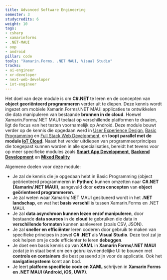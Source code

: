 ```yaml
---
title: Advanced Software Engineering
semester: 3
studycredits: 6
weight: 10
tags:
- csharp
- xamarinforms
- .NET-MAUI
- oop
- android
pillar: code
tools: "Xamarin.Forms, .NET MAUI, Visual Studio"
tracks:
- ai-engineer
- xr-developer
- next-web-developer
- iot-engineer
---
```


Het doel van deze module is om **C#.NET** te leren en de concepten van **object georiënteerd programmeren** verder uit te diepen. Deze kennis wordt ingezet om mobiele Xamarin.Forms/.NET MAUI applicaties te ontwikkelen die data manipuleren van bestaande **bronnen in de cloud**. Hoewel Xamarin.Forms/.NET MAUI toelaat op verschillende platformen te draaien, ligt de focus van het testen voornamelijk op Android.
Deze module bouwt verder op de kennis die opgedaan werd in [User Experience Design](/programma/user-experience-design), [Basic Programming](/programma/basic-programming) en [Full Stack Web Development](/programma/full-stack-web-development), en **loopt parallel met de module [IoT Cloud](/programma/iot-cloud/)**. Naast het verder uitdiepen van programmeerprincipes die toegepast kunnen worden in alle specialisaties, bereidt het tevens voor op meer specifieke modules zoals **[Smart App Development](/programma/smart-app-development)**, **[Backend Development](/programma/backend-development)** en **[Mixed Reality](/programma/mixed-reality)**

Algemene doelen voor deze module:

- Je zal de kennis die je opgedaan hebt in Basic Programming (object geörienteerd programmeren in **Python**) kunnen omzetten naar **C#.NET (Xamarin/.NET MAUI)**, aangevuld door **extra concepten** van **object geörienteerd programmeren**.
- Je zal weten waar Xamarin/.NET MAUI gesitueerd wordt in het **.NET landschap**, en wat het **basis verschil** is tussen Xamarin.Forms en .NET MAUI.
- Je zal **data asynchroon kunnen lezen en/of manipuleren**, door bestaande **data sources** in de **cloud** te gebruiken die data in **verschillende formaten** kunnen aanleveren (zoals CSV, JSON).
- Je zal **sneller en efficiënter** leren coderen door gebruik te maken van specifieke principes in zowel **C# .NET** als **Visual Studio**. Deze tool zal je ook helpen om je code efficienter te leren **debuggen**.
- Je doet een basis kennis op van **XAML** in **Xamarin Forms/.NET MAUI** zodat je in staat bent om een gebruiksvriendelijke UI te bouwen met **controls en containers** die best passend zijn voor de applicatie. Ook het **navigatiesysteem** komt aan bod.
- Je leert **platform specifieke code en XAML** schrijven in **Xamarin Forms en .NET MAUI (Android, iOS, UWP)**.
